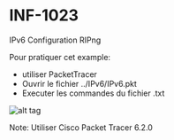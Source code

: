 # INF-1023

IPv6 Configuration  RIPng

Pour pratiquer cet example:
- utiliser PacketTracer
- Ouvrir le fichier ../IPv6/IPv6.pkt
- Executer les commandes du fichier .txt

![alt tag](https://github.com/setrar/INF-1023/blob/master/4.RIPngRoute/RIPngRoute.png)

Note: Utiliser Cisco Packet Tracer 6.2.0
